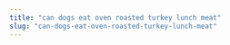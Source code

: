 ```yaml
---
title: "can dogs eat oven roasted turkey lunch meat"
slug: "can-dogs-eat-oven-roasted-turkey-lunch-meat"
---
```


